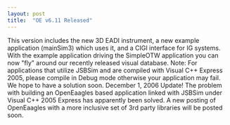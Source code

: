 ```yaml
---
layout: post
title:  "OE v6.11 Released"
---
```

This version includes the new 3D EADI instrument, a new example application (mainSim3) which uses it, and a CIGI interface for IG systems. With the example application driving the SimpleOTW application you can now "fly" around our recently released visual database. Note: For applications that utilize JSBSim and are compiled with Visual C++ Express 2005, please compile in Debug mode otherwise your application may fail. We hope to have a solution soon. December 1, 2006 Update! The problem with building an OpenEaagles based application linked with JSBSim under Visual C++ 2005 Express has apparently been solved. A new posting of OpenEaagles with a more inclusive set of 3rd party libraries will be posted soon.
